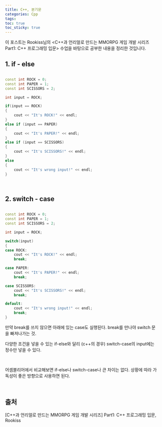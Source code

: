 ```yaml
---
title: C++, 분기문
categories: Cpp
tags: 
toc: true
toc_sticky: true
---
```


이 포스트는 Rookiss님의 \<C++과 언리얼로 만드는 MMORPG 게임 개발 시리즈 Part1: C++ 프로그래밍 입문> 수업을 바탕으로 공부한 내용을 정리한 것입니다. 

## **1. if - else**

```c++

const int ROCK = 0;
const int PAPER = 1;
const int SCISSORS = 2;

int input = ROCK;

if(input == ROCK)
{
    cout << "It's ROCK!" << endl;
}
else if (input == PAPER)
{
    cout << "It's PAPER!" << endl;
}
else if (input == SCISSORS)
{
    cout << "It's SCISSORS!" << endl;
}
else
{
    cout << "It's wrong input!" << endl;
}
```

<br/>

## **2. switch - case**

```c++

const int ROCK = 0;
const int PAPER = 1;
const int SCISSORS = 2;

int input = ROCK;

switch(input)
{
case ROCK:
    cout << "It's ROCK!" << endl;
    break;

case PAPER:
    cout << "It's PAPER!" << endl;
    break;

case SCISSORS:
    cout << "It's SCISSORS!" << endl;
    break;

default:
    cout << "It's wrong input!" << endl;
    break;
}
```

만약 break를 쓰지 않으면 아래에 있는 case도 실행된다. break를 만나야 switch 문을 빠져나가는 것.

다양한 조건을 넣을 수 있는 if-else와 달리 (c++의 경우) switch-case의 input에는 정수만 넣을 수 있다.

<br/>

어셈블리어에서 비교해보면 if-else나 switch-case나 큰 차이는 없다. 상황에 따라 가독성이 좋은 방향으로 사용하면 된다.

<br/>

## **출처**

[C++과 언리얼로 만드는 MMORPG 게임 개발 시리즈] Part1: C++ 프로그래밍 입문, Rookiss
